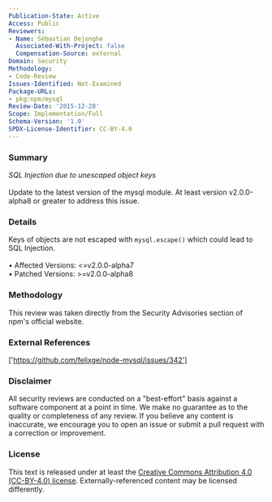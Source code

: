 ```yaml
---
Publication-State: Active
Access: Public
Reviewers:
- Name: Sébastian Dejonghe
  Associated-With-Project: false
  Compensation-Source: external
Domain: Security
Methodology:
- Code-Review
Issues-Identified: Not-Examined
Package-URLs:
- pkg:npm/mysql
Review-Date: '2015-12-28'
Scope: Implementation/Full
Schema-Version: '1.0'
SPDX-License-Identifier: CC-BY-4.0
---
```

### Summary
*SQL Injection due to unescaped object keys*<br><br>Update to the latest version of the mysql module. At least version v2.0.0-alpha8 or greater to address this issue.
### Details
Keys of objects are not escaped with `mysql.escape()` which could lead to SQL Injection.
<br><br>• Affected Versions: <=v2.0.0-alpha7
<br>• Patched Versions: >=v2.0.0-alpha8
### Methodology
This review was taken directly from the Security Advisories section of npm's official website.
### External References
['https://github.com/felixge/node-mysql/issues/342']
### Disclaimer
All security reviews are conducted on a "best-effort" basis against a software component at a point in time. We make no guarantee as to the quality or completeness of any review. If you believe any content is inaccurate, we encourage you to open an issue or submit a pull request with a correction or improvement.
### License
This text is released under at least the [Creative Commons Attribution 4.0 (CC-BY-4.0) license](https://creativecommons.org/licenses/by/4.0/legalcode.txt). Externally-referenced content may be licensed differently.
